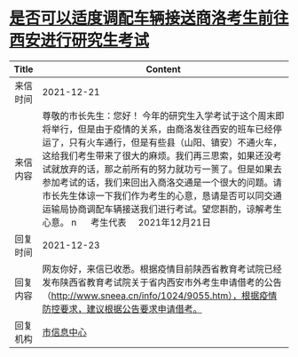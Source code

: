 # <a href="http://www.shangluo.gov.cn/zmhd/ldxxxx.jsp?urltype=leadermail.LeaderMailContentUrl&wbtreeid=1112&leadermailid=8378">是否可以适度调配车辆接送商洛考生前往西安进行研究生考试</a>
|Title|Content|
|:---:|---|
|来信时间|2021-12-21|
|来信内容|尊敬的市长先生：您好！ 今年的研究生入学考试于这个周末即将举行，但是由于疫情的关系，由商洛发往西安的班车已经停运了，只有火车通行，但是有些县（山阳、镇安）不通火车，这给我们考生带来了很大的麻烦。我们再三思索，如果还没考试就放弃的话，那之前所有的努力就功亏一篑了。但是如果去参加考试的话，我们来回出入商洛交通是一个很大的问题。请市长先生体谅一下我们作为考生的心意，恳请是否可以同交通运输局协商调配车辆接送我们进行考试。望您斟酌，谅解考生心意。 n      考生代表     2021年12月21日|
|回复时间|2021-12-23|
|回复内容|网友你好，来信已收悉。根据疫情目前陕西省教育考试院已经发布陕西省教育考试院关于省内西安市外考生申请借考的公告（http://www.sneea.cn/info/1024/9055.htm），根据疫情防控要求，建议根据公告要求申请借考。|
|回复机构|<a href="../../categories/agencies/市信息中心.md">市信息中心</a>|

